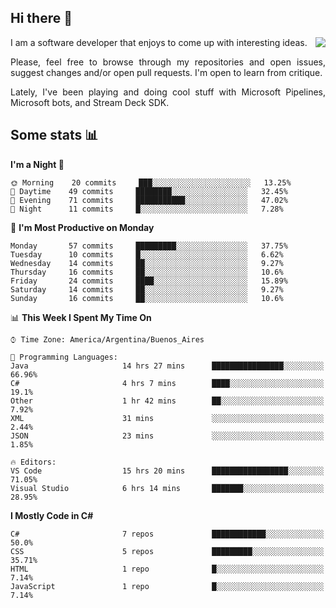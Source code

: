 ## Hi there :slightly_smiling_face:

<img src="https://github-readme-stats.vercel.app/api?username=victorgrycuk&show_icons=true&count_private=true&title_color=F7941E&icon_color=F7941E" align="right">

<p align="justify">
I am a software developer that enjoys to come up with interesting ideas.
<p/>

<p align= "justify">
Please, feel free to browse through my repositories and open issues, suggest changes and/or open pull requests. I'm open to learn from critique.
<p/>

<p align= "justify">
Lately, I've been playing and doing cool stuff with Microsoft Pipelines, Microsoft bots, and Stream Deck SDK.
<p/>

## Some stats :bar_chart:
<!--START_SECTION:waka-->
**I'm a Night 🦉** 

```text
🌞 Morning    20 commits     ███░░░░░░░░░░░░░░░░░░░░░░   13.25% 
🌆 Daytime    49 commits     ████████░░░░░░░░░░░░░░░░░   32.45% 
🌃 Evening    71 commits     ███████████░░░░░░░░░░░░░░   47.02% 
🌙 Night      11 commits     █░░░░░░░░░░░░░░░░░░░░░░░░   7.28%

```
📅 **I'm Most Productive on Monday** 

```text
Monday       57 commits     █████████░░░░░░░░░░░░░░░░   37.75% 
Tuesday      10 commits     █░░░░░░░░░░░░░░░░░░░░░░░░   6.62% 
Wednesday    14 commits     ██░░░░░░░░░░░░░░░░░░░░░░░   9.27% 
Thursday     16 commits     ██░░░░░░░░░░░░░░░░░░░░░░░   10.6% 
Friday       24 commits     ████░░░░░░░░░░░░░░░░░░░░░   15.89% 
Saturday     14 commits     ██░░░░░░░░░░░░░░░░░░░░░░░   9.27% 
Sunday       16 commits     ██░░░░░░░░░░░░░░░░░░░░░░░   10.6%

```


📊 **This Week I Spent My Time On** 

```text
⌚︎ Time Zone: America/Argentina/Buenos_Aires

💬 Programming Languages: 
Java                     14 hrs 27 mins      ████████████████░░░░░░░░░   66.96% 
C#                       4 hrs 7 mins        ████░░░░░░░░░░░░░░░░░░░░░   19.1% 
Other                    1 hr 42 mins        ██░░░░░░░░░░░░░░░░░░░░░░░   7.92% 
XML                      31 mins             ░░░░░░░░░░░░░░░░░░░░░░░░░   2.44% 
JSON                     23 mins             ░░░░░░░░░░░░░░░░░░░░░░░░░   1.85%

🔥 Editors: 
VS Code                  15 hrs 20 mins      █████████████████░░░░░░░░   71.05% 
Visual Studio            6 hrs 14 mins       ███████░░░░░░░░░░░░░░░░░░   28.95%

```

**I Mostly Code in C#** 

```text
C#                       7 repos             ████████████░░░░░░░░░░░░░   50.0% 
CSS                      5 repos             █████████░░░░░░░░░░░░░░░░   35.71% 
HTML                     1 repo              █░░░░░░░░░░░░░░░░░░░░░░░░   7.14% 
JavaScript               1 repo              █░░░░░░░░░░░░░░░░░░░░░░░░   7.14%

```



<!--END_SECTION:waka-->
